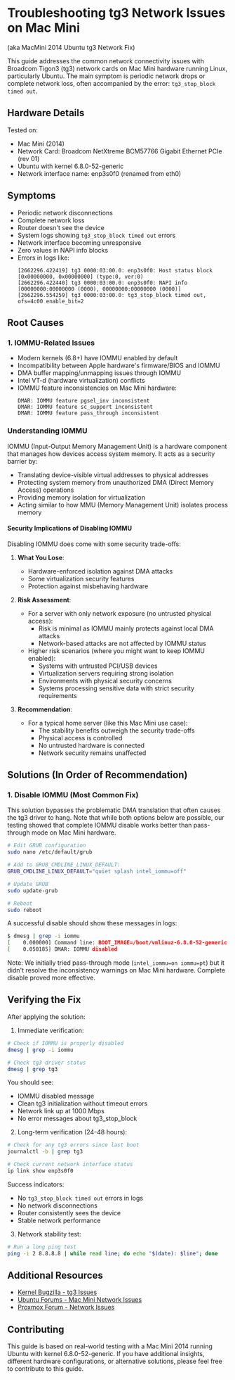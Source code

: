 # Troubleshooting tg3 Network Issues on Mac Mini

(aka MacMini 2014 Ubuntu tg3 Network Fix)

This guide addresses the common network connectivity issues with Broadcom Tigon3 (tg3) network cards on Mac Mini hardware running Linux, particularly Ubuntu. The main symptom is periodic network drops or complete network loss, often accompanied by the error: `tg3_stop_block timed out`.

## Hardware Details

Tested on:

- Mac Mini (2014)
- Network Card: Broadcom NetXtreme BCM57766 Gigabit Ethernet PCIe (rev 01)
- Ubuntu with kernel 6.8.0-52-generic
- Network interface name: enp3s0f0 (renamed from eth0)

## Symptoms

- Periodic network disconnections
- Complete network loss
- Router doesn't see the device
- System logs showing `tg3_stop_block timed out` errors
- Network interface becoming unresponsive
- Zero values in NAPI info blocks
- Errors in logs like:
  ```
  [2662296.422419] tg3 0000:03:00.0: enp3s0f0: Host status block [0x00000000, 0x00000000] (type:0, ver:0)
  [2662296.422440] tg3 0000:03:00.0: enp3s0f0: NAPI info [00000000:00000000 (0000), 00000000:00000000 (0000)]
  [2662296.554259] tg3 0000:03:00.0: tg3_stop_block timed out, ofs=4c00 enable_bit=2
  ```

## Root Causes

### 1. IOMMU-Related Issues

- Modern kernels (6.8+) have IOMMU enabled by default
- Incompatibility between Apple hardware's firmware/BIOS and IOMMU
- DMA buffer mapping/unmapping issues through IOMMU
- Intel VT-d (hardware virtualization) conflicts
- IOMMU feature inconsistencies on Mac Mini hardware:
  ```
  DMAR: IOMMU feature pgsel_inv inconsistent
  DMAR: IOMMU feature sc_support inconsistent
  DMAR: IOMMU feature pass_through inconsistent
  ```

### Understanding IOMMU

IOMMU (Input-Output Memory Management Unit) is a hardware component that manages how devices access system memory. It acts as a security barrier by:

- Translating device-visible virtual addresses to physical addresses
- Protecting system memory from unauthorized DMA (Direct Memory Access) operations
- Providing memory isolation for virtualization
- Acting similar to how MMU (Memory Management Unit) isolates process memory

#### Security Implications of Disabling IOMMU

Disabling IOMMU does come with some security trade-offs:

1. **What You Lose**:

   - Hardware-enforced isolation against DMA attacks
   - Some virtualization security features
   - Protection against misbehaving hardware

2. **Risk Assessment**:

   - For a server with only network exposure (no untrusted physical access):
     - Risk is minimal as IOMMU mainly protects against local DMA attacks
     - Network-based attacks are not affected by IOMMU status
   - Higher risk scenarios (where you might want to keep IOMMU enabled):
     - Systems with untrusted PCI/USB devices
     - Virtualization servers requiring strong isolation
     - Environments with physical security concerns
     - Systems processing sensitive data with strict security requirements

3. **Recommendation**:
   - For a typical home server (like this Mac Mini use case):
     - The stability benefits outweigh the security trade-offs
     - Physical access is controlled
     - No untrusted hardware is connected
     - Network security remains unaffected

## Solutions (In Order of Recommendation)

### 1. Disable IOMMU (Most Common Fix)

This solution bypasses the problematic DMA translation that often causes the tg3 driver to hang. Note that while both options below are possible, our testing showed that complete IOMMU disable works better than pass-through mode on Mac Mini hardware.

```bash
# Edit GRUB configuration
sudo nano /etc/default/grub

# Add to GRUB_CMDLINE_LINUX_DEFAULT:
GRUB_CMDLINE_LINUX_DEFAULT="quiet splash intel_iommu=off"

# Update GRUB
sudo update-grub

# Reboot
sudo reboot
```

A successful disable should show these messages in logs:

```bash
$ dmesg | grep -i iommu
[    0.000000] Command line: BOOT_IMAGE=/boot/vmlinuz-6.8.0-52-generic ... intel_iommu=off
[    0.050185] DMAR: IOMMU disabled
```

Note: We initially tried pass-through mode (`intel_iommu=on iommu=pt`) but it didn't resolve the inconsistency warnings on Mac Mini hardware. Complete disable proved more effective.

## Verifying the Fix

After applying the solution:

1. Immediate verification:

```bash
# Check if IOMMU is properly disabled
dmesg | grep -i iommu

# Check tg3 driver status
dmesg | grep tg3
```

You should see:

- IOMMU disabled message
- Clean tg3 initialization without timeout errors
- Network link up at 1000 Mbps
- No error messages about tg3_stop_block

2. Long-term verification (24-48 hours):

```bash
# Check for any tg3 errors since last boot
journalctl -b | grep tg3

# Check current network interface status
ip link show enp3s0f0
```

Success indicators:

- No `tg3_stop_block timed out` errors in logs
- No network disconnections
- Router consistently sees the device
- Stable network performance

3. Network stability test:

```bash
# Run a long ping test
ping -i 2 8.8.8.8 | while read line; do echo "$(date): $line"; done
```

## Additional Resources

- [Kernel Bugzilla - tg3 Issues](https://bugzilla.kernel.org/show_bug.cgi?id=12877)
- [Ubuntu Forums - Mac Mini Network Issues](https://askubuntu.com/questions/260335/)
- [Proxmox Forum - Network Issues](https://forum.proxmox.com/threads/network-issues-after-updating.150523/)

## Contributing

This guide is based on real-world testing with a Mac Mini 2014 running Ubuntu with kernel 6.8.0-52-generic. If you have additional insights, different hardware configurations, or alternative solutions, please feel free to contribute to this guide.
